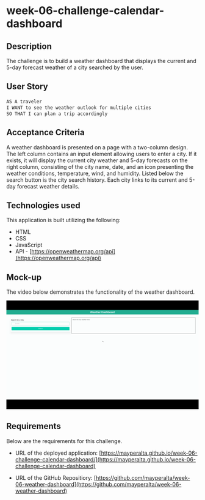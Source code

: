 # week-06-challenge-calendar-dashboard

## Description

The challenge is to build a weather dashboard that displays the current and 5-day forecast weather of a city searched by the user. 

## User Story

```
AS A traveler
I WANT to see the weather outlook for multiple cities
SO THAT I can plan a trip accordingly
```

## Acceptance Criteria

A weather dashboard is presented on a page with a two-column design. The left column contains an input element allowing users to enter a city. If it exists, it will display the current city weather and 5-day forecasts on the right column, consisting of the city name, date, and an icon presenting the weather conditions, temperature, wind, and humidity. Listed below the search button is the city search history. Each city links to its current and 5-day forecast weather details. 

## Technologies used

This application is built utilizing the following:

* HTML
* CSS
* JavaScript
* API -  [https://openweathermap.org/api](https://openweathermap.org/api)

## Mock-up

The video below demonstrates the functionality of the weather dashboard.

![Watch video](./assets/image/weather-demo.gif)

## Requirements

Below are the requirements for this challenge. 

* URL of the deployed application:
[https://mayperalta.github.io/week-06-challenge-calendar-dashboard/](https://mayperalta.github.io/week-06-challenge-calendar-dashboard)

* URL of the GitHub Repositiory:
[https://github.com/mayperalta/week-06-weather-dashboard](https://github.com/mayperalta/week-06-weather-dashboard)